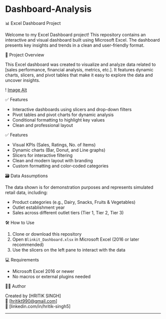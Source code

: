 # Dashboard-Analysis
📊 Excel Dashboard Project

Welcome to my Excel Dashboard project! This repository contains an interactive and visual dashboard built using Microsoft Excel. The dashboard presents key insights and trends in a clean and user-friendly format.

📁 Project Overview

This Excel dashboard was created to visualize and analyze data related to [sales performance, financial analysis, metrics, etc.]. It features dynamic charts, slicers, and pivot tables that make it easy to explore the data and uncover insights.

! [Image Alt](https://github.com/Hritik09-ai/Dashboard-Analysis/blob/acf349abda5321c17b43202406129241aacb10cd/Screenshot%20(6).png)

 ✅ Features

- Interactive dashboards using slicers and drop-down filters
- Pivot tables and pivot charts for dynamic analysis
- Conditional formatting to highlight key values
- Clean and professional layout


✅ Features

- Visual KPIs (Sales, Ratings, No. of Items)
- Dynamic charts (Bar, Donut, and Line graphs)
- Slicers for interactive filtering
- Clean and modern layout with branding
- Custom formatting and color-coded categories

🗃️ Data Assumptions

The data shown is for demonstration purposes and represents simulated retail data, including:

- Product categories (e.g., Dairy, Snacks, Fruits & Vegetables)
- Outlet establishment year
- Sales across different outlet tiers (Tier 1, Tier 2, Tier 3)

🛠 How to Use

1. Clone or download this repository
2. Open `Blinkit_Dashboard.xlsx` in Microsoft Excel (2016 or later recommended)
3. Use the slicers on the left pane to interact with the data

💻 Requirements

- Microsoft Excel 2016 or newer
- No macros or external plugins needed

🙋‍♂️ Author

Created by [HRITIK SINGH]  
📧 [hritikt990@gmail.com]  
🔗 [linkedin.com/in/hritik-singh5]

---
